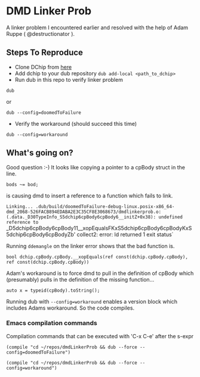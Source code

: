 # DMD Linker Prob #

  A linker problem I encountered earlier and resolved with the help of Adam Ruppe ( @destructionator ).

## Steps To Reproduce ##

* Clone DChip from [here](https://github.com/d-gamedev-team/dchip)
* Add dchip to your dub repository
`dub add-local <path_to_dchip>`
* Run dub in this repo to verify linker problem

`dub`

or

`dub --config=doomedToFailure`

* Verify the workaround (should succeed this time)

`dub --config=workaround`

## What's going on? ##

Good question :-) It looks like copying a pointer to a cpBody struct in the line.

`bods ~= bod;`

is causing dmd to insert a reference to a function which fails to link.

`Linking...
.dub/build/doomedToFailure-debug-linux.posix-x86_64-dmd_2068-526FACB894EDABA2E3C35CF8E3068673/dmdlinkerprob.o:(.data._D30TypeInfo_S5dchip6cpBody6cpBody6__initZ+0x38): undefined reference to `_D5dchip6cpBody6cpBody11__xopEqualsFKxS5dchip6cpBody6cpBodyKxS5dchip6cpBody6cpBodyZb'
collect2: error: ld returned 1 exit status`


Running `ddemangle` on the linker error shows that the bad function is.

`bool dchip.cpBody.cpBody.__xopEquals(ref const(dchip.cpBody.cpBody),
ref const(dchip.cpBody.cpBody))`

Adam's workaround is to force dmd to pull in the definition of cpBody which (presumably) pulls in the definition of the missing function...

`auto x = typeid(cpBody).toString();`

Running dub with `--config=workaround` enables a version block which includes Adams workaround. So the code compiles.

### Emacs compilation commands ###

   Compilation commands that can be executed with 'C-x C-e' after the s-expr

   `(compile "cd ~/repos/dmdLinkerProb && dub --force --config=doomedToFailure")`
   
   `(compile "cd ~/repos/dmdLinkerProb && dub --force --config=workaround")`



